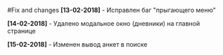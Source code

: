 #Fix and changes
**[13-02-2018]** - Исправлен баг "прыгающего меню"

**[14-02-2018]** - Удалено модальное окно (дневники) на главной странице

**[15-02-2018]** - Изменен вывод анкет в поиске